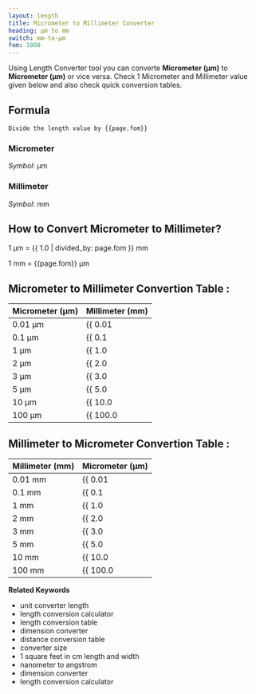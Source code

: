 ```yaml
---
layout: length
title: Micrometer to Millimeter Converter
heading: μm to mm
switch: mm-to-μm
fom: 1000
---
```


Using Length Converter tool you can converte **Micrometer (μm)** to **Micrometer (μm)** or vice versa. Check 1 Micrometer and Millimeter value given below and also check quick conversion tables.

## Formula
`Divide the length value by {{page.fom}}`

### Micrometer
*Symbol*: μm

### Millimeter
*Symbol*: mm

## How to Convert Micrometer to Millimeter?
1 μm = {{ 1.0 | divided_by: page.fom }} mm

1 mm = {{page.fom}} μm

## Micrometer to Millimeter Convertion Table :

| Micrometer (μm) | Millimeter (mm) |
| ---- | ---- |
| 0.01 μm | {{ 0.01 | divided_by: page.fom | round: 12 }} mm |
| 0.1 μm | {{ 0.1 | divided_by: page.fom | round: 12 }} mm |
| 1 μm | {{ 1.0 | divided_by: page.fom | round: 12 }} mm |
| 2 μm | {{ 2.0 | divided_by: page.fom | round: 12 }} mm |
| 3 μm | {{ 3.0 | divided_by: page.fom | round: 12 }} mm |
| 5 μm | {{ 5.0 | divided_by: page.fom | round: 12 }} mm |
| 10 μm | {{ 10.0 | divided_by: page.fom | round: 12 }} mm |
| 100 μm | {{ 100.0 | divided_by: page.fom | round: 12 }} mm |

## Millimeter to Micrometer Convertion Table :

| Millimeter (mm) | Micrometer (μm) |
| ---- | ---- |
| 0.01 mm | {{ 0.01 | times: page.fom | round: 12 }} μm |
| 0.1 mm | {{ 0.1 | times: page.fom | round: 12 }} μm |
| 1 mm | {{ 1.0 | times: page.fom | round: 12 }} μm |
| 2 mm | {{ 2.0 | times: page.fom | round: 12 }} μm |
| 3 mm | {{ 3.0 | times: page.fom | round: 12 }} μm |
| 5 mm | {{ 5.0 | times: page.fom | round: 12 }} μm |
| 10 mm | {{ 10.0 | times: page.fom | round: 12 }} μm |
| 100 mm | {{ 100.0 | times: page.fom | round: 12 }} μm |

<script>
selectInput[1].selected = true
selectOutput[2].selected = true
</script>

  **Related Keywords**

  <ul class='relatedKeyword'>
    <li>unit converter length</li>
    <li>length conversion calculator</li>
    <li>length conversion table</li>
    <li>dimension converter</li>
    <li>distance conversion table</li>
    <li>converter size</li>
    <li>1 square feet in cm length and width</li>
    <li>nanometer to angstrom</li>
    <li>dimension converter</li>
    <li>length conversion calculator</li>
  </ul>
  